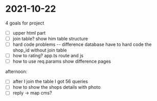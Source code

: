 # 2021-10-22
4 goals for project
- [ ] upper html part
- [ ] join table? show him table structure
- [ ] hard code problems -- difference database have to hard code the shop_id without join table
- [ ] how to rating? app.ts route and js
- [ ] how to use req.params show difference pages

afternoon:
- [ ] after I join the table I got 56 queries
- [ ] how to show the shops details with photo
- [ ] reply -> map cms?
